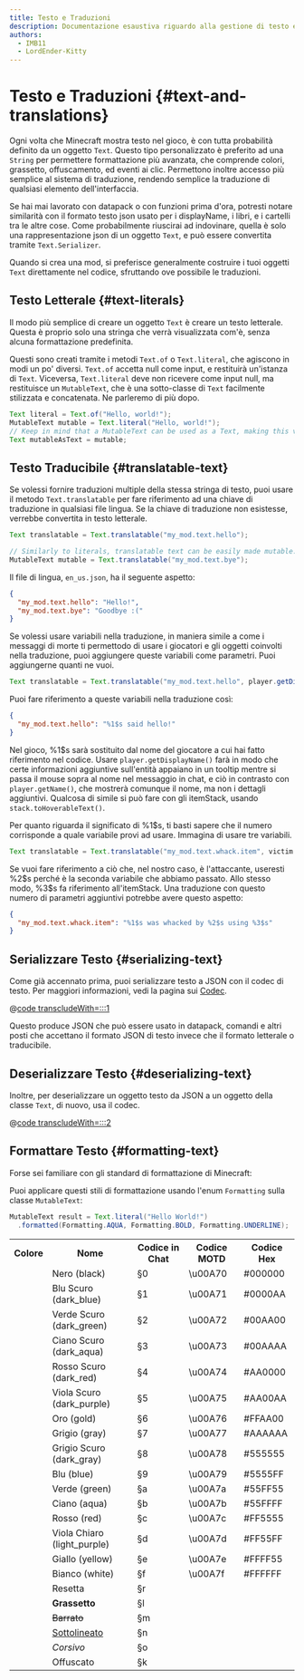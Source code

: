 ```yaml
---
title: Testo e Traduzioni
description: Documentazione esaustiva riguardo alla gestione di testo e traduzioni formattate in Minecraft.
authors:
  - IMB11
  - LordEnder-Kitty
---
```


# Testo e Traduzioni {#text-and-translations}

Ogni volta che Minecraft mostra testo nel gioco, è con tutta probabilità definito da un oggetto `Text`.
Questo tipo personalizzato è preferito ad una `String` per permettere formattazione più avanzata, che comprende colori, grassetto, offuscamento, ed eventi ai clic. Permettono inoltre accesso più semplice al sistema di traduzione, rendendo semplice la traduzione di qualsiasi elemento dell'interfaccia.

Se hai mai lavorato con datapack o con funzioni prima d'ora, potresti notare similarità con il formato testo json usato per i displayName, i libri, e i cartelli tra le altre cose. Come probabilmente riuscirai ad indovinare, quella è solo una rappresentazione json di un oggetto `Text`, e può essere convertita tramite `Text.Serializer`.

Quando si crea una mod, si preferisce generalmente costruire i tuoi oggetti `Text` direttamente nel codice, sfruttando ove possibile le traduzioni.

## Testo Letterale {#text-literals}

Il modo più semplice di creare un oggetto `Text` è creare un testo letterale. Questa è proprio solo una stringa che verrà visualizzata com'è, senza alcuna formattazione predefinita.

Questi sono creati tramite i metodi `Text.of` o `Text.literal`, che agiscono in modi un po' diversi. `Text.of` accetta null come input, e restituirà un'istanza di `Text`. Viceversa, `Text.literal` deve non ricevere come input null, ma restituisce un `MutableText`, che è una sotto-classe di `Text` facilmente stilizzata e concatenata. Ne parleremo di più dopo.

```java
Text literal = Text.of("Hello, world!");
MutableText mutable = Text.literal("Hello, world!");
// Keep in mind that a MutableText can be used as a Text, making this valid:
Text mutableAsText = mutable;
```

## Testo Traducibile {#translatable-text}

Se volessi fornire traduzioni multiple della stessa stringa di testo, puoi usare il metodo `Text.translatable` per fare riferimento ad una chiave di traduzione in qualsiasi file lingua. Se la chiave di traduzione non esistesse, verrebbe convertita in testo letterale.

```java
Text translatable = Text.translatable("my_mod.text.hello");

// Similarly to literals, translatable text can be easily made mutable.
MutableText mutable = Text.translatable("my_mod.text.bye");
```

Il file di lingua, `en_us.json`, ha il seguente aspetto:

```json
{
  "my_mod.text.hello": "Hello!",
  "my_mod.text.bye": "Goodbye :("
}
```

Se volessi usare variabili nella traduzione, in maniera simile a come i messaggi di morte ti permettodo di usare i giocatori e gli oggetti coinvolti nella traduzione, puoi aggiungere queste variabili come parametri. Puoi aggiungerne quanti ne vuoi.

```java
Text translatable = Text.translatable("my_mod.text.hello", player.getDisplayName());
```

Puoi fare riferimento a queste variabili nella traduzione così:

```json
{
  "my_mod.text.hello": "%1$s said hello!"
}
```

Nel gioco, %1\$s sarà sostituito dal nome del giocatore a cui hai fatto riferimento nel codice. Usare `player.getDisplayName()` farà in modo che certe informazioni aggiuntive sull'entità appaiano in un tooltip mentre si passa il mouse sopra al nome nel messaggio in chat, e ciò in contrasto con `player.getName()`, che mostrerà comunque il nome, ma non i dettagli aggiuntivi. Qualcosa di simile si può fare con gli itemStack, usando `stack.toHoverableText()`.

Per quanto riguarda il significato di %1\$s, ti basti sapere che il numero corrisponde a quale variabile provi ad usare. Immagina di usare tre variabili.

```java
Text translatable = Text.translatable("my_mod.text.whack.item", victim.getDisplayName(), attacker.getDisplayName(), itemStack.toHoverableText());
```

Se vuoi fare riferimento a ciò che, nel nostro caso, è l'attaccante, useresti %2\$s perché è la seconda variabile che abbiamo passato. Allo stesso modo, %3\$s fa riferimento all'itemStack. Una traduzione con questo numero di parametri aggiuntivi potrebbe avere questo aspetto:

```json
{
  "my_mod.text.whack.item": "%1$s was whacked by %2$s using %3$s"
}
```

## Serializzare Testo {#serializing-text}

<!-- NOTE: These have been put into the reference mod as they're likely to be updated to codecs in the next few updates. -->

Come già accennato prima, puoi serializzare testo a JSON con il codec di testo. Per maggiori informazioni, vedi la pagina sui [Codec](./codecs).

@[code transcludeWith=:::1](@/reference/latest/src/client/java/com/example/docs/rendering/TextTests.java)

Questo produce JSON che può essere usato in datapack, comandi e altri posti che accettano il formato JSON di testo invece che il formato letterale o traducibile.

## Deserializzare Testo {#deserializing-text}

Inoltre, per deserializzare un oggetto testo da JSON a un oggetto della classe `Text`, di nuovo, usa il codec.

@[code transcludeWith=:::2](@/reference/latest/src/client/java/com/example/docs/rendering/TextTests.java)

## Formattare Testo {#formatting-text}

Forse sei familiare con gli standard di formattazione di Minecraft:

Puoi applicare questi stili di formattazione usando l'enum `Formatting` sulla classe `MutableText`:

```java
MutableText result = Text.literal("Hello World!")
  .formatted(Formatting.AQUA, Formatting.BOLD, Formatting.UNDERLINE);
```

<table>
    <tbody><tr><th>Colore</th><th>Nome</th><th>Codice in Chat</th><th>Codice MOTD</th><th>Codice Hex</th></tr>
    <tr><td><ColorSwatch color="#000000" /></td><td>Nero (black)</td><td>§0</td><td>\u00A70</td><td>#000000</td></tr>
    <tr><td><ColorSwatch color="#0000AA" /></td><td>Blu Scuro (dark_blue)</td><td>§1</td><td>\u00A71</td><td>#0000AA</td></tr>
    <tr><td><ColorSwatch color="#00AA00" /></td><td>Verde Scuro (dark_green)</td><td>§2</td><td>\u00A72</td><td>#00AA00</td></tr>
    <tr><td><ColorSwatch color="#00AAAA" /></td><td>Ciano Scuro (dark_aqua)</td><td>§3</td><td>\u00A73</td><td>#00AAAA</td></tr>
    <tr><td><ColorSwatch color="#AA0000" /></td><td>Rosso Scuro (dark_red)</td><td>§4</td><td>\u00A74</td><td>#AA0000</td></tr>
    <tr><td><ColorSwatch color="#AA00AA" /></td><td>Viola Scuro (dark_purple)</td><td>§5</td><td>\u00A75</td><td>#AA00AA</td></tr>
    <tr><td><ColorSwatch color="#FFAA00" /></td><td>Oro (gold)</td><td>§6</td><td>\u00A76</td><td>#FFAA00</td></tr>
    <tr><td><ColorSwatch color="#AAAAAA"/></td><td>Grigio (gray)</td><td>§7</td><td>\u00A77</td><td>#AAAAAA</td></tr>
    <tr><td><ColorSwatch color="#555555" /></td><td>Grigio Scuro (dark_gray)</td><td>§8</td><td>\u00A78</td><td>#555555</td></tr>
    <tr><td><ColorSwatch color="#5555FF" /></td><td>Blu (blue)</td><td>§9</td><td>\u00A79</td><td>#5555FF</td></tr>
    <tr><td><ColorSwatch color="#55FF55" /></td><td>Verde (green)</td><td>§a</td><td>\u00A7a</td><td>#55FF55</td></tr>
    <tr><td><ColorSwatch color="#55FFFF" /></td><td>Ciano (aqua)</td><td>§b</td><td>\u00A7b</td><td>#55FFFF</td></tr>
    <tr><td><ColorSwatch color="#FF5555" /></td><td>Rosso (red)</td><td>§c</td><td>\u00A7c</td><td>#FF5555</td></tr>
    <tr><td><ColorSwatch color="#FF55FF" /></td><td>Viola Chiaro (light_purple)</td><td>§d</td><td>\u00A7d</td><td>#FF55FF</td></tr>
    <tr><td><ColorSwatch color="#FFFF55" /></td><td>Giallo (yellow)</td><td>§e</td><td>\u00A7e</td><td>#FFFF55</td></tr>
    <tr><td><ColorSwatch color="#FFFFFF" /></td><td>Bianco (white)</td><td>§f</td><td>\u00A7f</td><td>#FFFFFF</td></tr>
    <tr><td></td><td>Resetta</td><td>§r</td><td></td><td></td></tr>
    <tr><td></td><td><b>Grassetto</b></td><td>§l</td><td></td><td></td></tr>
    <tr><td></td><td><s>Barrato</s></td><td>§m</td><td></td><td></td></tr>
    <tr><td></td><td><u>Sottolineato</u></td><td>§n</td><td></td><td></td></tr>
    <tr><td></td><td><i>Corsivo</i></td><td>§o</td><td></td><td></td></tr>
    <tr><td></td><td>Offuscato</td><td>§k</td><td></td><td></td></tr>
</tbody></table>
